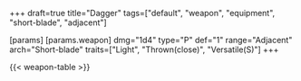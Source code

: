 +++
draft=true
title="Dagger"
tags=["default", "weapon", "equipment", "short-blade", "adjacent"]

[params]
  [params.weapon]
    dmg="1d4"
    type="P"
    def="1"
    range="Adjacent"
    arch="Short-blade"
    traits=["Light", "Thrown(close)", "Versatile(S)"]
+++

{{< weapon-table >}}


